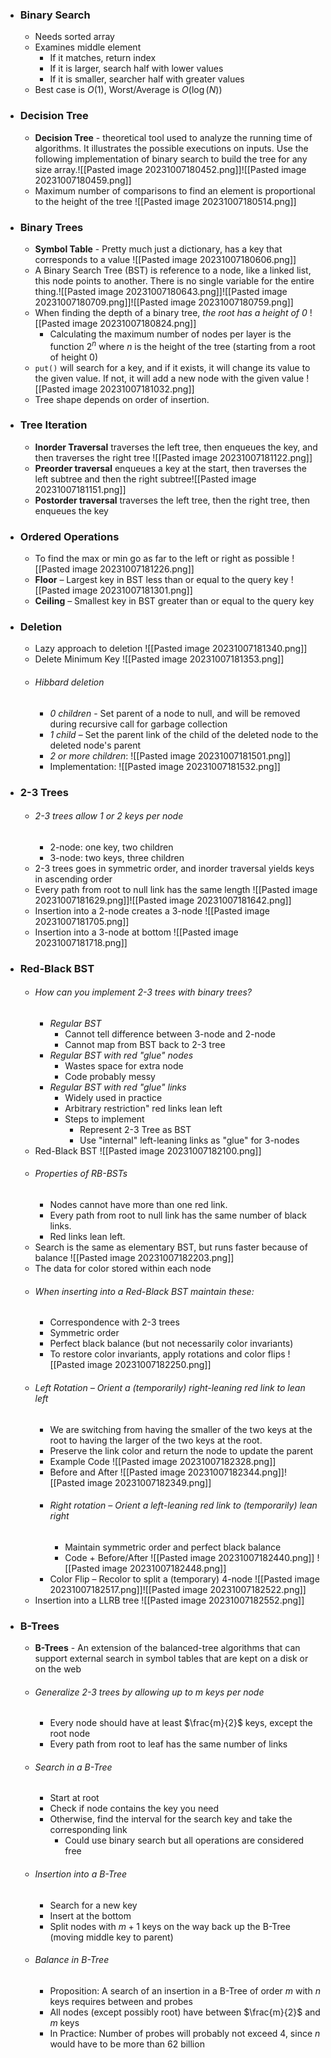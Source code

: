 
- ### Binary Search
	- Needs sorted array
	- Examines middle element
		- If it matches, return index
		- If it is larger, search half with lower values
		- If it is smaller, searcher half with greater values
	- Best case is $O(1)$, Worst/Average is $O(\log(N))$

- ### Decision Tree
	- **Decision Tree** - theoretical tool used to analyze the running time of algorithms. It illustrates the possible executions on inputs. Use the following implementation of binary search to build the tree for any size array.![[Pasted image 20231007180452.png]]![[Pasted image 20231007180459.png]]
	- Maximum number of comparisons to find an element is proportional to the height of the tree ![[Pasted image 20231007180514.png]]

- ### Binary Trees
	- **Symbol Table** - Pretty much just a dictionary, has a key that corresponds to a value ![[Pasted image 20231007180606.png]]
	- A Binary Search Tree (BST) is reference to a node, like a linked list, this node points to another. There is no single variable for the entire thing.![[Pasted image 20231007180643.png]]![[Pasted image 20231007180709.png]]![[Pasted image 20231007180759.png]]
	- When finding the depth of a binary tree, *the root has a height of 0* ![[Pasted image 20231007180824.png]]
		- Calculating the maximum number of nodes per layer is the function $2^n$ where $n$ is the height of the tree (starting from a root of height 0)
	- `put()` will search for a key, and if it exists, it will change its value to the given value. If not, it will add a new node with the given value ![[Pasted image 20231007181032.png]]
	- Tree shape depends on order of insertion.

- ### Tree Iteration
	- **Inorder Traversal** traverses the left tree, then enqueues the key, and then traverses the right tree ![[Pasted image 20231007181122.png]]
	- **Preorder traversal** enqueues a key at the start, then traverses the left subtree and then the right subtree![[Pasted image 20231007181151.png]]
	- **Postorder traversal** traverses the left tree, then the right tree, then enqueues the key

- ### Ordered Operations
	- To find the max or min go as far to the left or right as possible ![[Pasted image 20231007181226.png]]
	- **Floor** – Largest key in BST less than or equal to the query key ![[Pasted image 20231007181301.png]]
	- **Ceiling** – Smallest key in BST greater than or equal to the query key

- ### Deletion
	- Lazy approach to deletion ![[Pasted image 20231007181340.png]]
	- Delete Minimum Key ![[Pasted image 20231007181353.png]]
	- ###### Hibbard deletion
		- *0 children* - Set parent of a node to null, and will be removed during recursive call for garbage collection
		- *1 child* – Set the parent link of the child of the deleted node to the deleted node's parent
		- *2 or more children*: ![[Pasted image 20231007181501.png]]
		- Implementation: ![[Pasted image 20231007181532.png]]

- ### 2-3 Trees
	- ###### 2-3 trees allow 1 or 2 keys per node
		- 2-node: one key, two children
		- 3-node: two keys, three children
	- 2-3 trees goes in symmetric order, and inorder traversal yields keys in ascending order
	- Every path from root to null link has the same length ![[Pasted image 20231007181629.png]]![[Pasted image 20231007181642.png]]
	- Insertion into a 2-node creates a 3-node ![[Pasted image 20231007181705.png]]
	- Insertion into a 3-node at bottom ![[Pasted image 20231007181718.png]]
- ### Red-Black BST
	- ###### How can you implement 2-3 trees with binary trees?
		- *Regular BST*
			- Cannot tell difference between 3-node and 2-node
			- Cannot map from BST back to 2-3 tree
		- *Regular BST with red "glue" nodes*
			- Wastes space for extra node
			- Code probably messy
		- *Regular BST with red "glue" links*
			- Widely used in practice
			- Arbitrary restriction" red links lean left
			- Steps to implement
				- Represent 2-3 Tree as BST
				- Use "internal" left-leaning links as "glue" for 3-nodes
	- Red-Black BST ![[Pasted image 20231007182100.png]]
	- ###### Properties of RB-BSTs 
		- Nodes cannot have more than one red link.
		- Every path from root to null link has the same number of black links.
		- Red links lean left.
	- Search is the same as elementary BST, but runs faster because of balance ![[Pasted image 20231007182203.png]]
	- The data for color stored within each node
	- ###### When inserting into a Red-Black BST maintain these:
		- Correspondence with 2-3 trees
		- Symmetric order
		- Perfect black balance (but not necessarily color invariants)
		- To restore color invariants, apply rotations and color flips ![[Pasted image 20231007182250.png]]
	- ###### Left Rotation – Orient a (temporarily) right-leaning red link to lean left
		- We are switching from having the smaller of the two keys at the root to having the larger of the two keys at the root.
		- Preserve the link color and return the node to update the parent
		- Example Code ![[Pasted image 20231007182328.png]]
		- Before and After ![[Pasted image 20231007182344.png]]![[Pasted image 20231007182349.png]]
		- ###### Right rotation – Orient a left-leaning red link to (temporarily) lean right
			- Maintain symmetric order and perfect black balance
			- Code + Before/After ![[Pasted image 20231007182440.png]] ![[Pasted image 20231007182448.png]]
		- Color Flip – Recolor to split a (temporary) 4-node ![[Pasted image 20231007182517.png]]![[Pasted image 20231007182522.png]]
	- Insertion into a LLRB tree ![[Pasted image 20231007182552.png]]

- ### B-Trees
	- **B-Trees** - An extension of the balanced-tree algorithms that can support external search in symbol tables that are kept on a disk or on the web
	- ###### Generalize 2-3 trees by allowing up to $m$ keys per node
		- Every node should have at least $\frac{m}{2}$ keys, except the root node
		- Every path from root to leaf has the same number of links
	- ###### Search in a B-Tree
		- Start at root
		- Check if node contains the key you need
		- Otherwise, find the interval for the search key and take the corresponding link
			- Could use binary search but all operations are considered free
	- ###### Insertion into a B-Tree
		- Search for a new key
		- Insert at the bottom
		- Split nodes with $m+1$ keys on the way back up the B-Tree (moving middle key to parent)
	- ###### Balance in B-Tree
		- Proposition: A search of an insertion in a B-Tree of order $m$ with $n$ keys requires between and probes
		- All nodes (except possibly root) have between $\frac{m}{2}$  and $m$ keys
		- In Practice: Number of probes will probably not exceed 4, since $n$ would have to be more than 62 billion